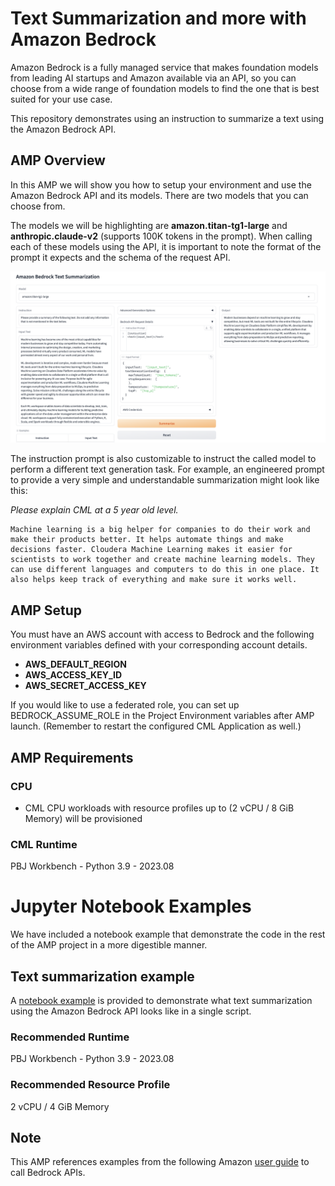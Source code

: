 # Text Summarization and more with Amazon Bedrock

Amazon Bedrock is a fully managed service that makes foundation models from leading AI startups and Amazon available via an API, so you can choose from a wide range of foundation models to find the one that is best suited for your use case. 

This repository demonstrates using an instruction to summarize a text using the Amazon Bedrock API.

## AMP Overview

In this AMP we will show you how to setup your environment and use the Amazon Bedrock API and its models. There are two models that you can choose from.

The models we will be highlighting are **amazon.titan-tg1-large** and **anthropic.claude-v2** (supports 100K tokens in the prompt).
When calling each of these models using the API, it is important to note the format of the prompt it expects and the schema of the request API.

![Amp Screenshot](images/titan-example.png)

The instruction prompt is also customizable to instruct the called model to perform a different text generation task. For example, an engineered prompt to provide a very simple and understandable summarization might look like this:

*Please explain CML at a 5 year old level.*
````
Machine learning is a big helper for companies to do their work and make their products better. It helps automate things and make decisions faster. Cloudera Machine Learning makes it easier for scientists to work together and create machine learning models. They can use different languages and computers to do this in one place. It also helps keep track of everything and make sure it works well.
````

## AMP Setup

You must have an AWS account with access to Bedrock and the following environment variables defined with your corresponding account details.
- **AWS_DEFAULT_REGION**
- **AWS_ACCESS_KEY_ID**
- **AWS_SECRET_ACCESS_KEY**

If you would like to use a federated role, you can set up BEDROCK_ASSUME_ROLE in the Project Environment variables after AMP launch. (Remember to restart the configured CML Application as well.)

## AMP Requirements

### CPU
- CML CPU workloads with resource profiles up to (2 vCPU / 8 GiB Memory) will be provisioned
### CML Runtime
PBJ Workbench - Python 3.9 - 2023.08

# Jupyter Notebook Examples
We have included a notebook example that demonstrate the code in the rest of the AMP project in a more digestible manner.

## Text summarization example
A [notebook example](summarization_example.ipynb) is provided to demonstrate what text summarization using the Amazon Bedrock API looks like in a single script.
### Recommended Runtime
PBJ Workbench - Python 3.9 - 2023.08
### Recommended Resource Profile
2 vCPU / 4 GiB Memory

## Note
This AMP references examples from the following Amazon [user guide](https://github.com/aws-samples/amazon-bedrock-workshop) to call Bedrock APIs.
